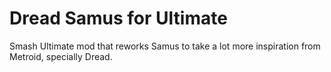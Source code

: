# Dread Samus for Ultimate
Smash Ultimate mod that reworks Samus to take a lot more inspiration from Metroid, specially Dread.
